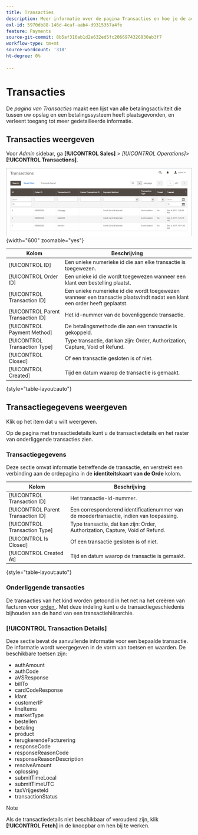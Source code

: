 ```yaml
---
title: Transacties
description: Meer informatie over de pagina Transacties en hoe je de activiteiten tussen je winkel en een betalingssysteem kunt volgen.
exl-id: 5970db88-146d-4caf-aab4-d9315357a4fe
feature: Payments
source-git-commit: 8b5af316ab1d2e632ed5fc2066974326830ab3f7
workflow-type: tm+mt
source-wordcount: '318'
ht-degree: 0%

---
```


# Transacties

De _pagina van Transacties_ maakt een lijst van alle betalingsactiviteit die tussen uw opslag en een betalingssysteem heeft plaatsgevonden, en verleent toegang tot meer gedetailleerde informatie.

## Transacties weergeven

Voor _Admin_ sidebar, ga **[!UICONTROL Sales]** > _[!UICONTROL Operations]_>**[!UICONTROL Transactions]**.

![ het net van Transacties ](./assets/transactions.png){width="600" zoomable="yes"}

| Kolom | Beschrijving |
|--- |--- |
| [!UICONTROL ID] | Een unieke numerieke id die aan elke transactie is toegewezen. |
| [!UICONTROL Order ID] | Een unieke id die wordt toegewezen wanneer een klant een bestelling plaatst. |
| [!UICONTROL Transaction ID] | Een unieke numerieke id die wordt toegewezen wanneer een transactie plaatsvindt nadat een klant een order heeft geplaatst. |
| [!UICONTROL Parent Transaction ID] | Het id-nummer van de bovenliggende transactie. |
| [!UICONTROL Payment Method] | De betalingsmethode die aan een transactie is gekoppeld. |
| [!UICONTROL Transaction Type] | Type transactie, dat kan zijn: Order, Authorization, Capture, Void of Refund. |
| [!UICONTROL Closed] | Of een transactie gesloten is of niet. |
| [!UICONTROL Created] | Tijd en datum waarop de transactie is gemaakt. |

{style="table-layout:auto"}

## Transactiegegevens weergeven

Klik op het item dat u wilt weergeven.

Op de pagina met transactiedetails kunt u de transactiedetails en het raster van onderliggende transacties zien.

### Transactiegegevens

Deze sectie omvat informatie betreffende de transactie, en verstrekt een verbinding aan de ordepagina in de **identiteitskaart van de Orde** kolom.

| Kolom | Beschrijving |
|--- |--- |
| [!UICONTROL Transaction ID] | Het transactie-id-nummer. |
| [!UICONTROL Parent Transaction ID] | Een corresponderend identificatienummer van de moedertransactie, indien van toepassing. |
| [!UICONTROL Transaction Type] | Type transactie, dat kan zijn: Order, Authorization, Capture, Void of Refund. |
| [!UICONTROL Is Closed] | Of een transactie gesloten is of niet. |
| [!UICONTROL Created At] | Tijd en datum waarop de transactie is gemaakt. |

{style="table-layout:auto"}

### Onderliggende transacties

De transacties van het kind worden getoond in het net na het creëren van facturen voor [ orden ](orders.md). Met deze indeling kunt u de transactiegeschiedenis bijhouden aan de hand van een transactiehiërarchie.

### [!UICONTROL Transaction Details]

Deze sectie bevat de aanvullende informatie voor een bepaalde transactie. De informatie wordt weergegeven in de vorm van toetsen en waarden. De beschikbare toetsen zijn:

- authAmount
- authCode
- aVSResponse
- billTo
- cardCodeResponse
- klant
- customerIP
- lineItems
- marketType
- bestellen
- betaling
- product
- terugkerendeFacturering
- responseCode
- responseReasonCode
- responseReasonDescription
- resolveAmount
- oplossing
- submitTimeLocal
- submitTimeUTC
- taxVrijgesteld
- transactionStatus

>[!NOTE]
>
>Als de transactiedetails niet beschikbaar of verouderd zijn, klik **[!UICONTROL Fetch]** in de knoopbar om hen bij te werken.
